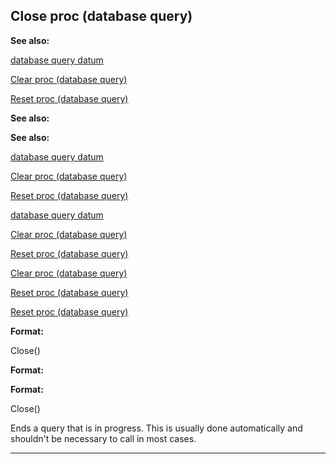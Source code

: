 

 Close proc (database query)
-----------------------------




**See also:** 


[database query datum](#/database/query) 

[Clear proc (database query)](#/database/query/proc/Clear) 

[Reset proc (database query)](#/database/query/proc/Reset) 





**See also:** 

**See also:**

[database query datum](#/database/query) 

[Clear proc (database query)](#/database/query/proc/Clear) 

[Reset proc (database query)](#/database/query/proc/Reset) 



[database query datum](#/database/query)

[Clear proc (database query)](#/database/query/proc/Clear) 

[Reset proc (database query)](#/database/query/proc/Reset) 


[Clear proc (database query)](#/database/query/proc/Clear)

[Reset proc (database query)](#/database/query/proc/Reset) 

[Reset proc (database query)](#/database/query/proc/Reset)


**Format:** 


 Close()
 


**Format:** 

**Format:**

 Close()


 Ends a query that is in progress. This is usually done automatically and
shouldn't be necessary to call in most cases.





---


